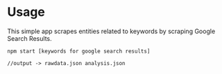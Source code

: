 # Usage

This simple app scrapes entities related to keywords by scraping Google Search Results.

```
npm start [keywords for google search results]

//output -> rawdata.json analysis.json
```
